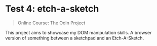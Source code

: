 # Test 4: etch-a-sketch
> Online Course: The Odin Project

This project aims to showcase my DOM manipulation skills. A browser version of something between a sketchpad and an Etch-A-Sketch.